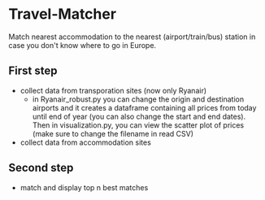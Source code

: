 # Travel-Matcher
Match nearest accommodation to the nearest (airport/train/bus) station in case you don't know where to go in Europe.

## First step
- collect data from transporation sites (now only Ryanair)
    - in Ryanair_robust.py you can change the origin and destination airports and it creates a dataframe containing all prices from today until end of year (you can also change the start and end dates). Then in visualization.py, you can view the scatter plot of prices (make sure to change the filename in read CSV)
- collect data from accommodation sites

## Second step
- match and display top n best matches
